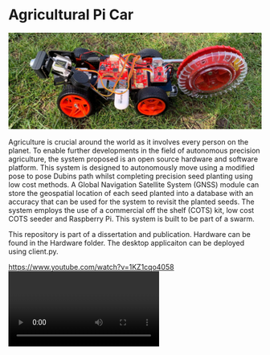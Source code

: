 # Agricultural Pi Car
![GitHub Logo](/images/RobotonGrass1.jpg)

Agriculture is crucial around the world as it involves every person on the planet. To enable further developments in the field of autonomous precision agriculture, the system proposed is an open source hardware and software platform. This system is designed to autonomously move using a modified pose to pose Dubins path whilst completing precision seed planting using low cost methods. A Global Navigation Satellite System (GNSS) module can store the geospatial location of each seed planted into a database with an accuracy that can be used for the system to revisit the planted seeds. The system employs the use of a commercial off the shelf (COTS) kit, low cost COTS seeder and Raspberry Pi. This system is built to be part of a swarm.

This repository is part of a dissertation and publication. Hardware can be found in the Hardware folder. The desktop applicaiton can be deployed using client.py. 

https://www.youtube.com/watch?v=1KZ1cqo4058 <VIDEO ID>
  https://www.youtube.com/watch?v=1KZ1cqo4058 <VIDEO URL>
